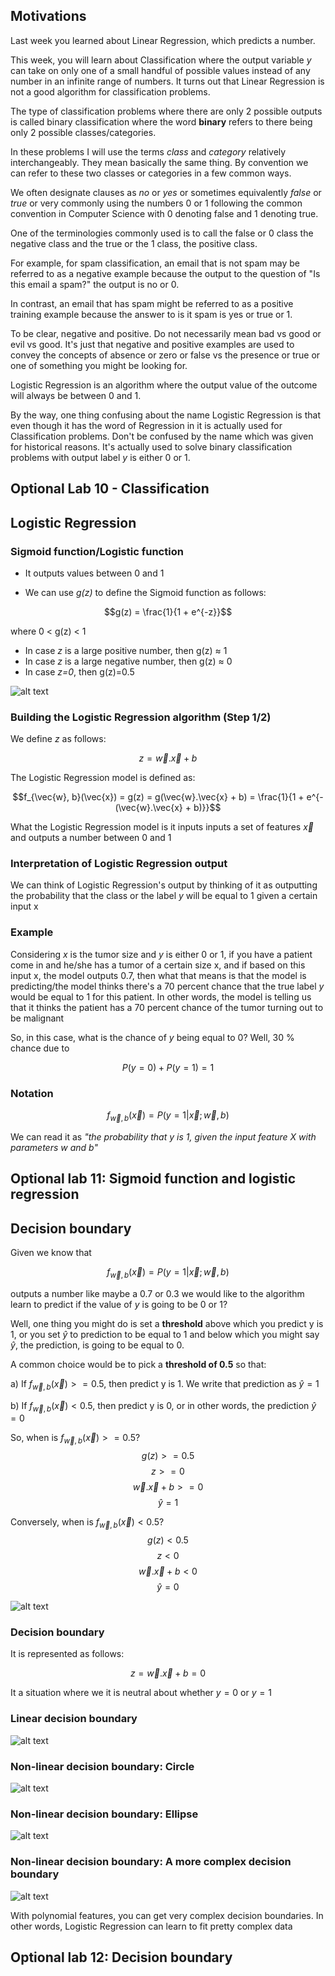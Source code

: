 ## Motivations

Last week you learned about Linear Regression, which predicts a number. 

This week, you will learn about Classification where the output variable *y* can take on only one of a small handful of possible values instead of any number in an infinite range of numbers. It turns out that Linear Regression is not a good algorithm for classification problems.

The type of classification problems where there are only 2 possible outputs is called binary classification where the word **binary** refers to there being only 2 possible classes/categories. 

In these problems I will use the terms *class* and *category* relatively interchangeably. They mean basically the same thing. By convention we can refer to these two classes or categories in a few common ways. 

We often designate clauses as *no* or *yes* or sometimes equivalently *false* or *true* or very commonly using the numbers 0 or 1 following the common convention in Computer Science with 0 denoting false and 1 denoting true. 

One of the terminologies commonly used is to call the false or 0 class the negative class and the true or the 1 class, the positive class. 

For example, for spam classification, an email that is not spam may be referred to as a negative example because the output to the question of "Is this email a spam?" the output is no or 0.

In contrast, an email that has spam might be referred to as a positive training example because the answer to is it spam is yes or true or 1. 

To be clear, negative and positive. Do not necessarily mean bad vs good or evil vs good. It's just that negative and positive examples are used to convey the concepts of absence or zero or false vs the presence or true or one of something you might be looking for. 

Logistic Regression is an algorithm where the output value of the outcome will always be between 0 and 1. 

By the way, one thing confusing about the name Logistic Regression is that even though it has the word of Regression in it is actually used for Classification problems. Don't be confused by the name which was given for historical reasons. It's actually used to solve binary classification problems with output label *y* is either 0 or 1.

## Optional Lab 10 - Classification

## Logistic Regression

### Sigmoid function/Logistic function

* It outputs values between 0 and 1

* We can use *g(z)* to define the Sigmoid function as follows:

$$g(z) = \frac{1}{1 + e^{-z}}$$

where 0 < g(z) < 1

- In case *z* is a large positive number, then g(z) $\approx$ 1
- In case *z* is a large negative number, then g(z) $\approx$ 0
- In case *z=0*, then g(z)=0.5

![alt text](./img/image1.png)

### Building the Logistic Regression algorithm (Step 1/2)

We define *z* as follows:

$$z = \vec{w}.\vec{x} + b$$

The Logistic Regression model is defined as:

$$f_{\vec{w}, b}(\vec{x}) = g(z) = g(\vec{w}.\vec{x} + b) = \frac{1}{1 + e^{-(\vec{w}.\vec{x} + b)}}$$

What the Logistic Regression model is it inputs inputs a set of features $\vec{x}$ and outputs a number between 0 and 1

### Interpretation of Logistic Regression output

We can think of Logistic Regression's output by thinking of it as outputting the probability that the class or the label *y* will be equal to 1 given a certain input x

### Example

Considering *x* is the tumor size and *y* is either 0 or 1, if you have a patient come in and he/she has a tumor of a certain size x, and if based on this input x, the model outputs 0.7, then what that means is that the model is predicting/the model thinks there's a 70 percent chance that the true label *y* would be equal to 1 for this patient. In other words, the model is telling us that it thinks the patient has a 70 percent chance of the tumor turning out to be malignant

So, in this case, what is the chance of *y* being equal to 0? Well, 30 % chance due to 

$$P(y=0) + P(y=1) = 1$$

### Notation

$$f_{\vec{w}, b}(\vec{x}) = P(y=1 | \vec{x}; \vec{w}, b)$$

We can read it as *"the probability that y is 1, given the input feature X with parameters w and b"*

## Optional lab 11: Sigmoid function and logistic regression

## Decision boundary

Given we know that

$$f_{\vec{w}, b}(\vec{x}) = P(y=1 | \vec{x}; \vec{w}, b)$$

outputs a number like maybe a 0.7 or 0.3 we would like to the algorithm learn to predict if the value of *y* is going to be 0 or 1? 

Well, one thing you might do is set a **threshold** above which you predict y is 1, or you set $\hat{y}$ to prediction to be equal to 1 and below which you might say $\hat{y}$, the prediction, is going to be equal to 0.

A common choice would be to pick a **threshold of 0.5**  so that:

a) If $f_{\vec{w}, b}(\vec{x}) >= 0.5$, then predict y is 1. We write that prediction as $\hat{y} = 1$

b) If $f_{\vec{w}, b}(\vec{x}) < 0.5$, then predict y is 0, or in other words, the prediction $\hat{y} = 0$

So, when is $f_{\vec{w}, b}(\vec{x}) >= 0.5 ?$
$$g(z) >= 0.5$$
$$z >= 0$$
$$\vec{w}.\vec{x} + b >= 0$$
$$\hat{y} = 1$$

Conversely, when is $f_{\vec{w}, b}(\vec{x}) < 0.5 ?$
$$g(z) < 0.5$$
$$z < 0$$
$$\vec{w}.\vec{x} + b < 0$$
$$\hat{y} = 0$$

![alt text](./img/image2.png)

### Decision boundary

It is represented as follows:

$$z = \vec{w}.\vec{x} + b = 0$$

It a situation where we it is neutral about whether $y=0$ or $y=1$

### Linear decision boundary

![alt text](./img/image3.png)

### Non-linear decision boundary: Circle

![alt text](./img/image4.png)

### Non-linear decision boundary: Ellipse

![alt text](./img/image5.png)

### Non-linear decision boundary: A more complex decision boundary

![alt text](./img/image6.png)

 With polynomial features, you can get very complex decision boundaries. In other words, Logistic Regression can learn to fit pretty complex data

 ## Optional lab 12: Decision boundary